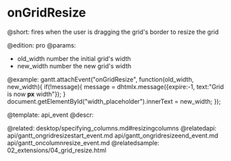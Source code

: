 onGridResize
=============
@short: fires when the user is dragging the grid's border to resize the grid
	
@edition: pro
@params:
- old_width		number	the initial grid's width
- new_width		number	the new grid's width


@example:
gantt.attachEvent("onGridResize", function(old_width, new_width){
	if(!message){
		message = dhtmlx.message({expire:-1,
		text:"Grid is now <b id='width_placeholder'></b><b>px</b> width"});
	}
	document.getElementById("width_placeholder").innerText = new_width;
});

@template:	api_event
@descr:

@related:
	desktop/specifying_columns.md#resizingcolumns
@relatedapi:
	api/gantt_ongridresizestart_event.md
    api/gantt_ongridresizeend_event.md
    api/gantt_oncolumnresize_event.md
@relatedsample:
	02_extensions/04_grid_resize.html